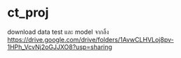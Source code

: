 # ct_proj
download data test และ model จากลิ้ง https://drive.google.com/drive/folders/1AvwCLHVLoj8pv-1HPh_VcvNj2oGJJXO8?usp=sharing
